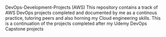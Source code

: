 DevOps-Development-Projects (AWS)
This repository contains a track of AWS DevOps projects completed and documented by me as a continous practice, tutoring peers and also horning my Cloud engineering skills. 
This is a continuation of the projects completed after my Udemy DevOps Capstone projects
